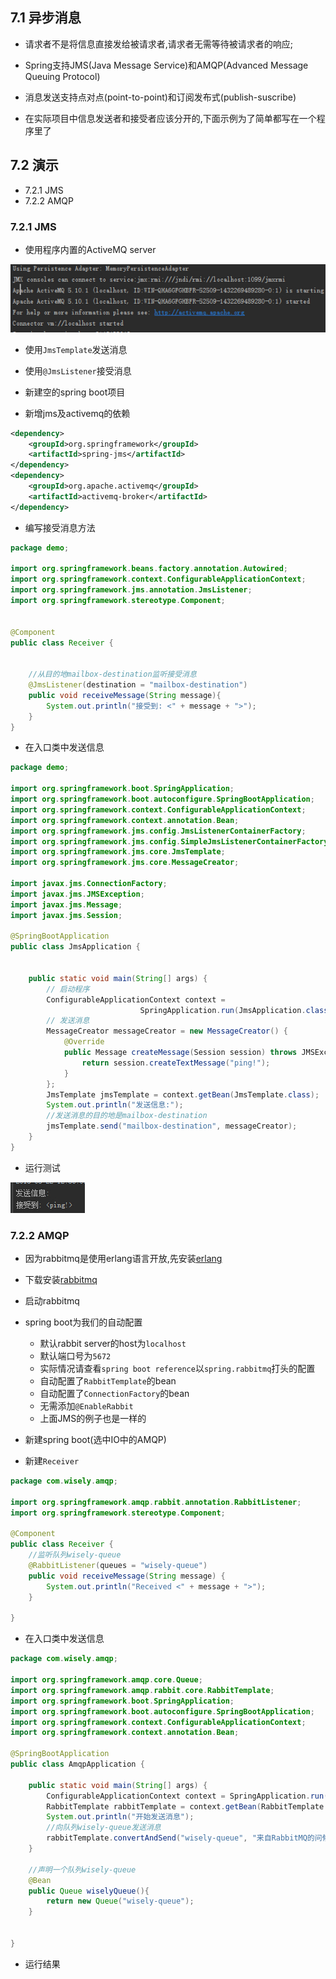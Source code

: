 ## 7.1 异步消息
- 请求者不是将信息直接发给被请求者,请求者无需等待被请求者的响应;

- Spring支持JMS(Java Message Service)和AMQP(Advanced Message Queuing Protocol)

- 消息发送支持点对点(point-to-point)和订阅发布式(publish-suscribe)

- 在实际项目中信息发送者和接受者应该分开的,下面示例为了简单都写在一个程序里了

## 7.2 演示
- 7.2.1 JMS
- 7.2.2 AMQP

### 7.2.1 JMS
- 使用程序内置的ActiveMQ server

![](resources/7-2.jpg)

- 使用`JmsTemplate`发送消息

- 使用`@JmsListener`接受消息

- 新建空的spring boot项目

- 新增jms及activemq的依赖

```xml
<dependency>
    <groupId>org.springframework</groupId>
    <artifactId>spring-jms</artifactId>
</dependency>
<dependency>
    <groupId>org.apache.activemq</groupId>
    <artifactId>activemq-broker</artifactId>
</dependency>
```

- 编写接受消息方法

```java
package demo;

import org.springframework.beans.factory.annotation.Autowired;
import org.springframework.context.ConfigurableApplicationContext;
import org.springframework.jms.annotation.JmsListener;
import org.springframework.stereotype.Component;


@Component
public class Receiver {


    //从目的地mailbox-destination监听接受消息
    @JmsListener(destination = "mailbox-destination")
    public void receiveMessage(String message){
        System.out.println("接受到: <" + message + ">");
    }
}

```

- 在入口类中发送信息

```java
package demo;

import org.springframework.boot.SpringApplication;
import org.springframework.boot.autoconfigure.SpringBootApplication;
import org.springframework.context.ConfigurableApplicationContext;
import org.springframework.context.annotation.Bean;
import org.springframework.jms.config.JmsListenerContainerFactory;
import org.springframework.jms.config.SimpleJmsListenerContainerFactory;
import org.springframework.jms.core.JmsTemplate;
import org.springframework.jms.core.MessageCreator;

import javax.jms.ConnectionFactory;
import javax.jms.JMSException;
import javax.jms.Message;
import javax.jms.Session;

@SpringBootApplication
public class JmsApplication {


    public static void main(String[] args) {
        // 启动程序
        ConfigurableApplicationContext context =
                             SpringApplication.run(JmsApplication.class, args);
        // 发送消息
        MessageCreator messageCreator = new MessageCreator() {
            @Override
            public Message createMessage(Session session) throws JMSException {
                return session.createTextMessage("ping!");
            }
        };
        JmsTemplate jmsTemplate = context.getBean(JmsTemplate.class);
        System.out.println("发送信息:");
        //发送消息的目的地是mailbox-destination
        jmsTemplate.send("mailbox-destination", messageCreator);
    }
}

```

- 运行测试

![](resources/7-1.jpg)

### 7.2.2 AMQP
- 因为rabbitmq是使用erlang语言开放,先安装[erlang](http://www.erlang.org/download.html)

- 下载安装[rabbitmq](https://www.rabbitmq.com/download.html)

- 启动rabbitmq

- spring boot为我们的自动配置
  - 默认rabbit server的host为`localhost`
  - 默认端口号为`5672`
  - 实际情况请查看`spring boot reference`以`spring.rabbitmq`打头的配置
  - 自动配置了`RabbitTemplate`的bean
  - 自动配置了`ConnectionFactory`的bean
  - 无需添加`@EnableRabbit`
  - 上面JMS的例子也是一样的

- 新建spring boot(选中IO中的AMQP)

- 新建`Receiver`

```java
package com.wisely.amqp;

import org.springframework.amqp.rabbit.annotation.RabbitListener;
import org.springframework.stereotype.Component;

@Component
public class Receiver {
    //监听队列wisely-queue
    @RabbitListener(queues = "wisely-queue")
    public void receiveMessage(String message) {
        System.out.println("Received <" + message + ">");
    }

}
```

- 在入口类中发送信息

```java
package com.wisely.amqp;

import org.springframework.amqp.core.Queue;
import org.springframework.amqp.rabbit.core.RabbitTemplate;
import org.springframework.boot.SpringApplication;
import org.springframework.boot.autoconfigure.SpringBootApplication;
import org.springframework.context.ConfigurableApplicationContext;
import org.springframework.context.annotation.Bean;

@SpringBootApplication
public class AmqpApplication {

    public static void main(String[] args) {
        ConfigurableApplicationContext context = SpringApplication.run(AmqpApplication.class, args);
        RabbitTemplate rabbitTemplate = context.getBean(RabbitTemplate.class);
        System.out.println("开始发送消息");
        //向队列wisely-queue发送消息
        rabbitTemplate.convertAndSend("wisely-queue", "来自RabbitMQ的问候");
    }

    //声明一个队列wisely-queue
    @Bean
    public Queue wiselyQueue(){
        return new Queue("wisely-queue");
    }


}

```

- 运行结果


